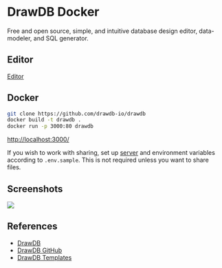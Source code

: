 # DrawDB Docker

Free and open source, simple, and intuitive database design editor, data-modeler, and SQL generator.

## Editor
[Editor](https://www.drawdb.app/editor)

## Docker
```sh
git clone https://github.com/drawdb-io/drawdb
docker build -t drawdb .
docker run -p 3000:80 drawdb
```
[http://localhost:3000/](http://localhost:3000/)

If you wish to work with sharing, set up [server](https://github.com/drawdb-io/drawdb-server) and environment variables according to `.env.sample`. This is not required unless you want to share files.

## Screenshots
![](https://www.drawdb.app/assets/screenshot-CHDCMZdA.png)

## References
- [DrawDB](https://www.drawdb.app/)
- [DrawDB GitHub](https://github.com/drawdb-io/drawdb)
- [DrawDB Templates](https://www.drawdb.app/templates)